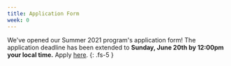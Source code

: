 ```yaml
---
title: Application Form
week: 0
---
```


We've opened our Summer 2021 program's application form! The application deadline has been extended to **Sunday, June 20th by 12:00pm your local time.** Apply [here](interest).
{: .fs-5 }
